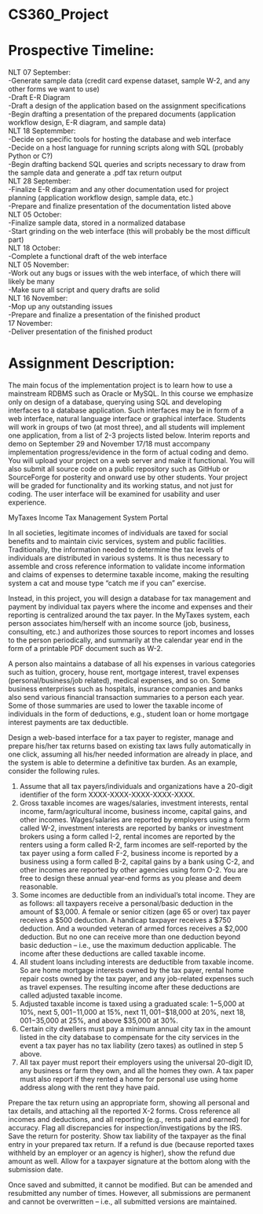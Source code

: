 # CS360_Project

# Prospective Timeline:
NLT 07 September:  
  -Generate sample data (credit card expense dataset, sample W-2, and any other forms we want to use)  
  -Draft E-R Diagram  
  -Draft a design of the application based on the assignment specifications  
  -Begin drafting a presentation of the prepared documents (application workflow design, E-R diagram, and sample data)  
NLT 18 Septemmber:  
  -Decide on specific tools for hosting the database and web interface  
  -Decide on a host language for running scripts along with SQL (probably Python or C?)  
  -Begin drafting backend SQL queries and scripts necessary to draw from the sample data and generate a .pdf tax return output  
 NLT 28 September:  
  -Finalize E-R diagram and any other documentation used for project planning (application workflow design, sample data, etc.)  
  -Prepare and finalize presentation of the documentation listed above  
 NLT 05 October:  
  -Finalize sample data, stored in a normalized database  
  -Start grinding on the web interface (this will probably be the most difficult part)  
NLT 18 October:  
  -Complete a functional draft of the web interface   
NLT 05 November:  
  -Work out any bugs or issues with the web interface, of which there will likely be many  
  -Make sure all script and query drafts are solid  
NLT 16 November:  
  -Mop up any outstanding issues  
  -Prepare and finalize a presentation of the finished product  
17 November:  
  -Deliver presentation of the finished product  
  
# Assignment Description:
The main focus of the implementation project is to learn how to use a mainstream RDBMS such as Oracle or MySQL. In this course we emphasize only on design of a database, querying using SQL and developing interfaces to a database application. Such interfaces may be in form of a web interface, natural language interface or graphical interface. Students will work in groups of two (at most three), and all students will implement one application, from a list of 2-3 projects listed below. Interim reports and demo on September 29 and November 17/18 must accompany implementation progress/evidence in the form of actual coding and demo. You will upload your project on a web server and make it functional. You will also submit all source code on a public repository such as GitHub or SourceForge for posterity and onward use by other students. Your project will be graded for functionality and its working status, and not just for coding. The user interface will be examined for usability and user experience.

MyTaxes Income Tax Management System Portal

In all societies, legitimate incomes of individuals are taxed for social benefits and to maintain civic services, system and public facilities. Traditionally, the information needed to determine the tax levels of individuals are distributed in various systems. It is thus necessary to assemble and cross reference information to validate income information and claims of expenses to determine taxable income, making the resulting system a cat and mouse type “catch me if you can” exercise.

Instead, in this project, you will design a database for tax management and payment by individual tax payers where the income and expenses and their reporting is centralized around the tax payer. In the MyTaxes system, each person associates him/herself with an income source (job, business, consulting, etc.) and authorizes those sources to report incomes and losses to the person periodically, and summarily at the calendar year end in the form of a printable PDF document such as W-2.

A person also maintains a database of all his expenses in various categories such as tuition, grocery, house rent, mortgage interest, travel expenses (personal/business/job related), medical expenses, and so on. Some business enterprises such as hospitals, insurance companies and banks also send various financial transaction summaries to a person each year. Some of those summaries are used to lower the taxable income of individuals in the form of deductions, e.g., student loan or home mortgage interest payments are tax deductible. 

Design a web-based interface for a tax payer to register, manage and prepare his/her tax returns based on existing tax laws fully automatically in one click, assuming all his/her needed information are already in place, and the system is able to determine a definitive tax burden. As an example, consider the following rules.
1.	Assume that all tax payers/individuals and organizations have a 20-digit identifier of the form XXXX-XXXX-XXXX-XXXX-XXXX.
2.	Gross taxable incomes are wages/salaries, investment interests, rental income, farm/agricultural income, business income, capital gains, and other incomes. Wages/salaries are reported by employers using a form called W-2, investment interests are reported by banks or investment brokers using a form called I-2, rental incomes are reported by the renters using a form called R-2, farm incomes are self-reported by the tax payer using a form called F-2, business income is reported by a business using a form called B-2, capital gains by a bank using C-2, and other incomes are reported by other agencies using form O-2. You are free to design these annual year-end forms as you please and deem reasonable.
3.	Some incomes are deductible from an individual’s total income. They are as follows: all taxpayers receive a personal/basic deduction in the amount of $3,000. A female or senior citizen (age 65 or over) tax payer receives a $500 deduction. A handicap taxpayer receives a $750 deduction. And a wounded veteran of armed forces receives a $2,000 deduction. But no one can receive more than one deduction beyond basic deduction – i.e., use the maximum deduction applicable. The income after these deductions are called taxable income.
4.	All student loans including interests are deductible from taxable income. So are home mortgage interests owned by the tax payer, rental home repair costs owned by the tax payer, and any job-related expenses such as travel expenses. The resulting income after these deductions are called adjusted taxable income.
5.	Adjusted taxable income is taxed using a graduated scale: $1-$5,000 at 10%, next $5,001-$11,000 at 15%, next $11,001-$$18,000 at 20%, next $18,001-$35,000 at 25%, and above $35,000 at 30%.
6.	Certain city dwellers must pay a minimum annual city tax in the amount listed in the city database to compensate for the city services in the event a tax payer has no tax liability (zero taxes) as outlined in step 5 above.
7.	All tax payer must report their employers using the universal 20-digit ID, any business or farm they own, and all the homes they own. A tax paper must also report if they rented a home for personal use using home address along with the rent they have paid.

Prepare the tax return using an appropriate form, showing all personal and tax details, and attaching all the reported X-2 forms. Cross reference all incomes and deductions, and all reporting (e.g., rents paid and earned) for accuracy. Flag all discrepancies for inspection/investigations by the IRS. Save the return for posterity. Show tax liability of the taxpayer as the final entry in your prepared tax return. If a refund is due (because reported taxes withheld by an employer or an agency is higher), show the refund due amount as well. Allow for a taxpayer signature at the bottom along with the submission date.

Once saved and submitted, it cannot be modified. But can be amended and resubmitted any number of times. However, all submissions are permanent and cannot be overwritten – i.e., all submitted versions are maintained.




